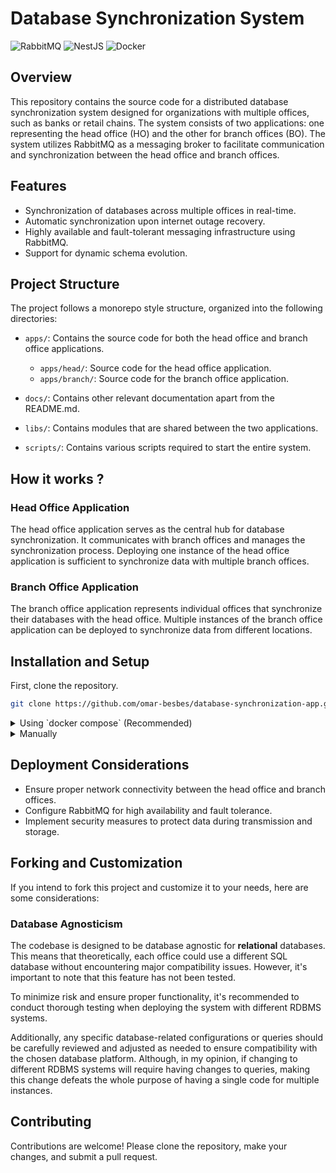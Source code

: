 # Database Synchronization System

![RabbitMQ](https://img.shields.io/badge/Rabbitmq-FF6600?style=for-the-badge&logo=rabbitmq&logoColor=white)
![NestJS](https://img.shields.io/badge/nestjs-%23E0234E.svg?style=for-the-badge&logo=nestjs&logoColor=white)
![Docker](https://img.shields.io/badge/docker-%230db7ed.svg?style=for-the-badge&logo=docker&logoColor=white)

## Overview

This repository contains the source code for a distributed database synchronization system designed for organizations
with multiple offices, such as banks or retail chains. The system consists of two applications: one representing the
head office (HO) and the other for branch offices (BO). The system utilizes RabbitMQ as a messaging broker to facilitate
communication and synchronization between the head office and branch offices.

## Features

- Synchronization of databases across multiple offices in real-time.
- Automatic synchronization upon internet outage recovery.
- Highly available and fault-tolerant messaging infrastructure using RabbitMQ.
- Support for dynamic schema evolution.

## Project Structure

The project follows a monorepo style structure, organized into the following directories:

- `apps/`: Contains the source code for both the head office and branch office applications.
    - `apps/head/`: Source code for the head office application.
    - `apps/branch/`: Source code for the branch office application.

- `docs/`: Contains other relevant documentation apart from the README.md.

- `libs/`: Contains modules that are shared between the two applications.

- `scripts/`: Contains various scripts required to start the entire system.

## How it works ?

### Head Office Application

The head office application serves as the central hub for database synchronization. It communicates with branch offices
and manages the synchronization process. Deploying one instance of the head office application is sufficient to
synchronize data with multiple branch offices.

### Branch Office Application

The branch office application represents individual offices that synchronize their databases with the head office.
Multiple instances of the branch office application can be deployed to synchronize data from different locations.

## Installation and Setup

First, clone the repository.

```sh
git clone https://github.com/omar-besbes/database-synchronization-app.git
```

<details> 
<summary> Using `docker compose` (Recommended) </summary>

> The installation process has been thoroughly tested on a Debian machine and is expected to work smoothly on all Unix-based systems. <br>
> However, it is important to note that compatibility with other operating systems, such as Windows, cannot be guaranteed.

To get our system up and running, please run this:

```sh
./scripts/generate_secrets.sh > .env
./scripts/generate_ssl_certificates.sh >> .env
docker compose up
```

This will generate a `.env` file containing the necessary credentials and ssl certificates in order for the databases to start.


</details>

<details> 
<summary> Manually </summary>

I don't have any idea why someone would want to start the whole system manually.
For the sake of completeness, here it is.

We will first show how to set up a HO and a single BO and then how to add other BO.

### Starting the system with a single branch office

1. Install dependencies

```sh
yarn
```

2. Configure the application settings

- make sure you have a relational database up and running for each office you plan on running.
- make sure you have a RabbitMQ instance up and running. You can find out how to install and set up a RabbitMQ instance
  locally [here](https://rabbitmq.com), or you can use managed RabbitMQ instance [here](https://www.cloudamqp.com).
- use the `.env.example` files (there is one in `apps/head` for the head office and one in `apps/branch` for branch
  offices) to generate `.env` for each office. Put them besides the corresponding `.env.example` files.

3. Build & start the applications

```sh
# build step
# you only have to run this once for all offices
yarn build head && yarn build branch
# start step
# you have to run these in separate shell sessions
yarn start head # start the HO
yarn start branch # start a BO
```

### Adding branch offices

This is the tricky part, we can not use the same `.env` for all branch offices. The environment variables are crucial
for how the whole system will work. So, to use multiple branch offices, we have to start them one by one. For each one,
we change the `.env` file and start a new branch office. Notice that changing the `.env` will not affect the already
running instances as environment variables are loaded at startup and are never checked afterward. This is also why it is
important to wait for the branch office app to start before moving on to another.

</details>

## Deployment Considerations

- Ensure proper network connectivity between the head office and branch offices.
- Configure RabbitMQ for high availability and fault tolerance.
- Implement security measures to protect data during transmission and storage.

## Forking and Customization

If you intend to fork this project and customize it to your needs, here are some considerations:

### Database Agnosticism

The codebase is designed to be database agnostic for **relational** databases. This means that
theoretically, each office could use a different SQL database without encountering major compatibility issues.
However, it's important to note that this feature has not been tested.

To minimize risk and ensure proper functionality, it's recommended to conduct thorough testing when deploying the system
with different RDBMS systems.

Additionally, any specific database-related configurations or queries should be carefully reviewed and adjusted as
needed to ensure compatibility with the chosen database platform. Although, in my opinion, if changing to different
RDBMS systems will require having changes to queries, making this change defeats the whole purpose of having a single
code for multiple instances.

## Contributing

Contributions are welcome! Please clone the repository, make your changes, and submit a pull request.
